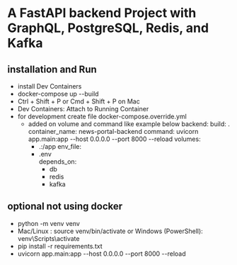 # A FastAPI backend Project with GraphQL, PostgreSQL, Redis, and Kafka
## installation and Run
- install Dev Containers
- docker-compose up --build
- Ctrl + Shift + P or Cmd + Shift + P on Mac
- Dev Containers: Attach to Running Container
- for development create file docker-compose.override.yml 
  - added on volume and command like example below
  backend:
    build: .
    container_name: news-portal-backend
    command: uvicorn app.main:app --host 0.0.0.0 --port 8000 --reload
    volumes:
      - .:/app 
    env_file:
    - .env  
    depends_on:
      - db
      - redis
      - kafka

## optional not using docker
- python -m venv venv
- Mac/Linux : source venv/bin/activate or Windows (PowerShell): venv\Scripts\activate
- pip install -r requirements.txt
- uvicorn app.main:app --host 0.0.0.0 --port 8000 --reload